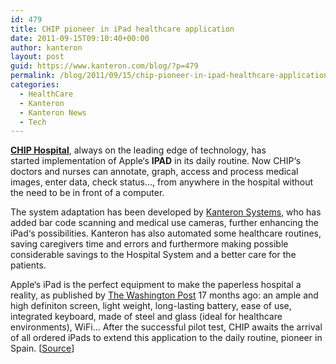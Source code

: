 ```yaml
---
id: 479
title: CHIP pioneer in iPad healthcare application
date: 2011-09-15T09:10:40+00:00
author: kanteron
layout: post
guid: https://www.kanteron.com/blog/?p=479
permalink: /blog/2011/09/15/chip-pioneer-in-ipad-healthcare-application/
categories:
  - HealthCare
  - Kanteron
  - Kanteron News
  - Tech
---
```

**<a title="https://www.chiphospital.es" href="https://www.chiphospital.es" target="_blank">CHIP Hospital</a>**, always on the leading edge of technology, has started implementation of Apple‘s **IPAD** in its daily routine. Now CHIP‘s doctors and nurses can annotate, graph, access and process medical images, enter data, check status…, from anywhere in the hospital without the need to be in front of a computer.

The system adaptation has been developed by <a href="https://www.kanteron.com/" target="_blank">Kanteron Systems</a>, who has added bar code scanning and medical use cameras, further enhancing the iPad‘s possibilities. Kanteron has also automated some healthcare routines, saving caregivers time and errors and furthermore making possible considerable savings to the Hospital System and a better care for the patients.

Apple‘s iPad is the perfect equipment to make the paperless hospital a reality, as published by <a title="https://www.washingtonpost.com/wp-dyn/content/article/2010/04/09/AR2010040906341.html" href="https://www.washingtonpost.com/wp-dyn/content/article/2010/04/09/AR2010040906341.html" target="_blank">The Washington Post</a> 17 months ago: an ample and high definiton screen, light weight, long-lasting battery, ease of use, integrated keyboard, made of steel and glass (ideal for healthcare environments), WiFi… After the successful pilot test, CHIP awaits the arrival of all ordered iPads to extend this application to the daily routine, pioneer in Spain. [<a title="https://www.chiphospital.es/index.php?option=com_content&view=article&id=244:chip-pionero-en-la-aplicacion-del-ipad-en-la-actividad-sanitaria&catid=15:noticias-hospital&Itemid=165" href="https://www.chiphospital.es/index.php?option=com_content&view=article&id=244:chip-pionero-en-la-aplicacion-del-ipad-en-la-actividad-sanitaria&catid=15:noticias-hospital&Itemid=165" target="_blank">Source</a>]